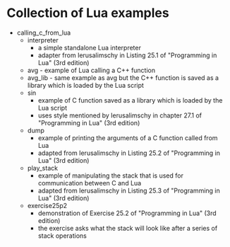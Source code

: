 # Collection of Lua examples

* calling_c_from_lua
  * interpreter
    * a simple standalone Lua interpreter
    * adapter from Ierusalimschy in Listing 25.1 of "Programming in Lua" (3rd edition)
  * avg - example of Lua calling a C++ function
  * avg_lib - same example as avg but the C++ function is saved as a library which is loaded by the Lua script
  * sin
    * example of C function saved as a library which is loaded by the Lua script
    * uses style mentioned by Ierusalimschy in chapter 27.1 of "Programming in Lua" (3rd edition)
  * dump
    * example of printing the arguments of a C function called from Lua
    * adapted from Ierusalimschy in Listing 25.2 of "Programming in Lua" (3rd edition)
  * play_stack
    * example of manipulating the stack that is used for communication between C and Lua
    * adapted from Ierusalimschy in Listing 25.3 of "Programming in Lua" (3rd edition)
  * exercise25p2
    * demonstration of Exercise 25.2 of "Programming in Lua" (3rd edition)
    * the exercise asks what the stack will look like after a series of stack operations
	
